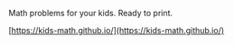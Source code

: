 Math problems for your kids. Ready to print.

[https://kids-math.github.io/](https://kids-math.github.io/)

